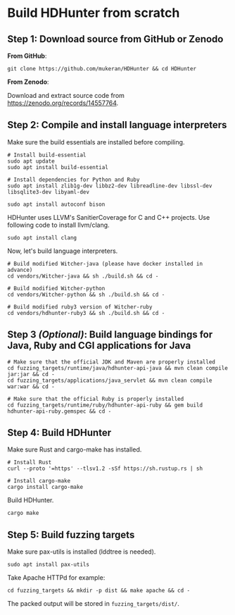 # Build HDHunter from scratch

## **Step 1**: Download source from GitHub or Zenodo

**From GitHub**:
```shell
git clone https://github.com/mukeran/HDHunter && cd HDHunter
```

**From Zenodo**:

Download and extract source code from https://zenodo.org/records/14557764.

## **Step 2**: Compile and install language interpreters

Make sure the build essentials are installed before compiling.

```shell
# Install build-essential
sudo apt update
sudo apt install build-essential

# Install dependencies for Python and Ruby
sudo apt install zlib1g-dev libbz2-dev libreadline-dev libssl-dev libsqlite3-dev libyaml-dev

sudo apt install autoconf bison
```

HDHunter uses LLVM's SanitierCoverage for C and C++ projects. Use following code to install llvm/clang.

```shell
sudo apt install clang
```

Now, let's build language interpreters.

```shell
# Build modified Witcher-java (please have docker installed in advance)
cd vendors/Witcher-java && sh ./build.sh && cd -

# Build modified Witcher-python
cd vendors/Witcher-python && sh ./build.sh && cd -

# Build modified ruby3 version of Witcher-ruby
cd vendors/hdhunter-ruby3 && sh ./build.sh && cd -
```

## **Step 3** *(Optional)*: Build language bindings for Java, Ruby and CGI applications for Java

```shell
# Make sure that the official JDK and Maven are properly installed
cd fuzzing_targets/runtime/java/hdhunter-api-java && mvn clean compile jar:jar && cd -
cd fuzzing_targets/applications/java_servlet && mvn clean compile war:war && cd -

# Make sure that the official Ruby is properly installed
cd fuzzing_targets/runtime/ruby/hdhunter-api-ruby && gem build hdhunter-api-ruby.gemspec && cd -
```

## **Step 4**: Build HDHunter

Make sure Rust and cargo-make has installed.

```shell
# Install Rust
curl --proto '=https' --tlsv1.2 -sSf https://sh.rustup.rs | sh

# Install cargo-make
cargo install cargo-make
```

Build HDHunter.

```shell
cargo make
```

## **Step 5**: Build fuzzing targets

Make sure pax-utils is installed (lddtree is needed).

```shell
sudo apt install pax-utils
```

Take Apache HTTPd for example:

```shell
cd fuzzing_targets && mkdir -p dist && make apache && cd -
```

The packed output will be stored in `fuzzing_targets/dist/`.